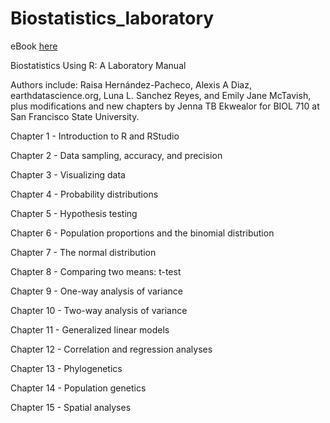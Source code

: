 # Biostatistics_laboratory

eBook [here](https://jenna-tb-ekwealor.github.io/Biostatistics_laboratory/index.html )

Biostatistics Using R: A Laboratory Manual

Authors include: Raisa Hernández-Pacheco, Alexis A Diaz, earthdatascience.org, Luna L. Sanchez Reyes, and Emily Jane McTavish, plus modifications and new chapters by Jenna TB Ekwealor for BIOL 710 at San Francisco State University.

Chapter 1 - Introduction to R and RStudio

Chapter 2 - Data sampling, accuracy, and precision

Chapter 3 - Visualizing data

Chapter 4 - Probability distributions

Chapter 5 - Hypothesis testing

Chapter 6 - Population proportions and the binomial distribution

Chapter 7 - The normal distribution

Chapter 8 - Comparing two means: t-test

Chapter 9 - One-way analysis of variance

Chapter 10 - Two-way analysis of variance

Chapter 11 - Generalized linear models

Chapter 12 - Correlation and regression analyses

Chapter 13 - Phylogenetics

Chapter 14 - Population genetics

Chapter 15 - Spatial analyses



